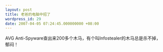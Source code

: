 ```yaml
---
layout: post
title: 老爸的电脑中招了
wordpress_id: 29
date: 2007-04-05 07:24:45.000000000 +08:00
---
```

AVG Anti-Spyware查出来200多个木马，有个叫Infostealer的木马总是杀不掉，郁闷！
